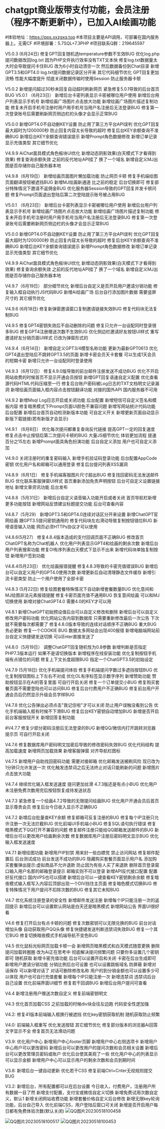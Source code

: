 # chatgpt商业版带支付功能，会员注册（程序不断更新中），已加入AI绘画功能
#体验地址：https://pps.xxzgxq.top
#本项目主要是API调用，可部署在国内服务器上。无需CF
#环境部署：5.7SQL+7.3PHP
#项目联系Q群：219645597

V5.0.3 (6月24日)
修复GPT回复随机选temperature参数不生效BUG
优化log.php提问数据改回log.txt 因为PHP文件执行效率没有TXT文本快
修复log.txt数据量太大时会导致提问卡住BUG 改为6小时自动清空一次 然后数据备份到Chat目录
新增GPT3.5和GPT4.0 log.txt提问数据记录区分开来
其它代码细节优化 GPT回复更加流畅 性能大幅度提升
彻底关闭数据传输时使用Session 防止服务器卡顿

V5.0.2
新增提问超过30秒未回复自动超时刷新网页
紧急修复5.0.1导致的后台首页BUG
V5.0.1 （6月23日）
新增后台卡密列表显示卡密被哪位用户使用
新增后台用户列表显示手机号
新增绘画广场图片点击放大功能
新增绘画广场图片描述复制功能
修复未开启手机号注册时用户用手机号当用户名注册后无法登录BUG
修复第一次登录账号后需要刷新网页侧边栏的头像才会显示正常BUG

V5.0.0
新增GPT4.0不自动删KEY设置 防止用了第三方平台API误判
优化GPT回复最大超时为1200000秒 防止回复内容太长导致的超时
修复后台KEY余额查询不准确BUG
新增后台KEY余额查询错误提示
新增Prompt角色数据修改
新增订单记录显示充值类型
其它细节优化

V4.9.9
AiChat面具模式角色板块UI优化 新增动态阴影效果(白天模式下才看得到效果)
修复查询余额失效 之前的反代地址API挂了 换了一个域名
新增自定义MJ出图是否存储你自己服务器本地

V4.9.8（6月19日）
新增绘画页面图片懒加载功能 防止网页卡顿
修复手机端绘图页面翻译按钮被遮挡BUG
新增MJ绘画新通道 比之前的稳定 后台切换即可
修复部分特殊情况下邀请不返佣金BUG
优化服务器Session导致的GPT回复并发卡顿问题
修复Prompt页面退出登陆后第二次登陆提示账号被占用BUG

V5.0.1 （6月23日）
新增后台卡密列表显示卡密被哪位用户使用
新增后台用户列表显示手机号
新增绘画广场图片点击放大功能
新增绘画广场图片描述复制功能
修复未开启手机号注册时用户用手机号当用户名注册后无法登录BUG
修复第一次登录账号后需要刷新网页侧边栏的头像才会显示正常BUG

V5.0.0
新增GPT4.0不自动删KEY设置 防止用了第三方平台API误判
优化GPT回复最大超时为1200000秒 防止回复内容太长导致的超时
修复后台KEY余额查询不准确BUG
新增后台KEY余额查询错误提示
新增Prompt角色数据修改
新增订单记录显示充值类型
其它细节优化

V4.9.9
AiChat面具模式角色板块UI优化 新增动态阴影效果(白天模式下才看得到效果)
修复查询余额失效 之前的反代地址API挂了 换了一个域名
新增自定义MJ出图是否存储你自己服务器本地

V4.9.7（6月19日）
部分细节优化
新增后台自定义是否开启用户邀请分销功能
修复输入框自动执行JS代码BUG
新增Ai绘画广场 后台自行添加图片数据 需要竖屏尺寸的
其它细节优化

V4.9.6 (6月18日)
修复新弹窗邀请窗口复制邀请链接失效BUG
修复代码块无法复制BUG

V4.9.5
修复GPT4密钥失效后不自动删除的问题
修复只允许一台设配同时登录很多BUG
修复GPT4注册赠送次数不生效BUG
优化侧边栏邀请好友按钮UI样式
重写邀请好友分销页面UI样式 已改为弹窗形式的


V4.9.4（6月14日）
新增自定义GPT3/4模型名称功能 更新为最新GPT0613
优化GPT4退出登陆后不跳转GPT3.5的页面
新增卡密会员天卡套餐 可以生成1天会员的短期卡密
新增只允许一台设配同时登录使用

V4.9.3（6月12日）
修复4.9.0版导致的前台邮件注册发送不成功BUG
优化不开启网站收费的时候首页不显示开通会员按钮
新增GPT回复语速自定义配置
优化查看源代码HTML代码压缩至一行
修复后台账户密码被Log日志的TXT文档明文记录漏洞
新增绘画页面输入框内容点击按钮翻译功能 对接的国外API 国内服务器不可用

V4.9.2
新增Msql Log日志开启或关闭功能 后台配置
新增短信可自定义签名和模板内容
修复暗黑模式下Prompt页面UI颜色不兼容问题
新增写网站统计代码功能 后台配置
新增后台首页自动检测新版本功能 可自定义开关
新增更新页面自动显示新版下载链接(若有新版才会显示)

V4.9.1 （6月8日）
优化每次提问都重复查询反代链接 提高GPT一定的回复速度
修复点击中止按钮后第二次提问卡顿的BUG
大量JS细节优化 体验更加流程 提速百分之15左右
新增Prompt面具角色扮演功能 后台自定义添加 用户也可自定义添加

V4.9.0
关闭注册时的重复密码输入
新增手机验证码登录功能 后台配置AppCode密钥
优化用户名和邮箱可以通用登录
修复后台提问列表XSS漏洞

V4.8.9（6月1日）
修复手机端客服图片尺寸超出BUG
修复找回密码无法发送邮件BUG
优化联系客服弹窗UI样式
首页重新添加免责声明按钮 后台可自定义设置链接地址
新增文章资讯功能 后台发布

V4.8.8（5月31日）
新增后台自定义语音输入功能开启或者关闭
首页导航栏新增更多功能按钮
新增网站反馈建议标题提交功能 后台可查看内容

V4.8.7（5月29）
新增GPT3.5和GPT4.0连续对话区分开来设置
新增ChatGPT官网绘画 跟GPT3.5提问密钥通用的
修复代码块左右滑动导致复制按钮错位BUG
新增语音输入功能 网页必须HTTPs协议才可以使用

V4.8.6(5月27）
修复4.8.4版本造成的支付回调页面不正确BUG
修改首页ChatGPT名称为Chat机器人
优化用户列表显示GPT4和绘画的剩余次数
新增后台用户列表搜索功能
修复Ol有序列表白天模式下显示不出来
新增代码块单独复制按钮
新增用户签到功能

V4.8.4(5月23日）
优化绘画报错提醒
修复4.8.3导致的卡密充值错误BUG
新增后台可以自定义用户的GPT4.0使用次数
新增更新后自动清理静态文件缓存
新增引流卡密类型 防止一个用户使用了全部卡密

V4.8.3 (5月22日)
修复绘图套餐特殊情况下自动新增套餐数量BUG
优化意间和MJ绘图非法元素报错提醒
修复卡密页面充值不通用BUG
恢复意间绘画 可以和MJ切换使用
新增对接ChatGPT4.0 需要4.0的KEY才可以用

V4.8.1
新增ChatGPT初始预设值后台可以自定义修改和删除
新增后台可以自定义修改用户密码功能
优化网站公告内容到数据库 只需要重新修改最后一次公告 下次就不需要每次都需要了
修复4.8.0版本导致的连续对话顺序不正确BUG 重大BUG 务必更新
修复一个COOKIE BUG 数据太多网站会出现400报错
新增电脑端网站前台自定义快捷键发送切换 可以Enter直接发送了

V4.8.0（5月19日）
调整ChatGPT回复随机性为0.8参数
新增判断是否指定PHP7.3版本运行 如果不是请切换版本
新增程序在线安装功能
优化复制按钮手机端有点错位的问题
修复上下文长度超限BUG
指定一个ChatGPT3.5的初始设定

V4.7.9 (5月18日)
优化手机端提问体验
修复手机端提问字数过多遮挡按钮BUG
优化复制按钮图标上下左右不对成
优化OL有序标签显示数字序列
新增赞助功能 赞助按钮显示在Ai的答复里面 可自行开启关闭
修复一个订单提交小BUG
修复购买套餐页面不需要登陆也可以访问BUG
修复后台付费用户不正确BUG
修复前台用户开通会员后仍然显示升级会员字样BUG

V4.7.8
优化公告弹出必须点击"我记住啦"才可以关闭 防止用户误触没看到公告
优化手机端输入框有时候不下滑BUG
修复后台KEY密钥自动增加BUG
新增是否开启前台客服按钮开关
新增回答复制功能

#V4.7.7
修复少部分密码注册后无法登录的BUG
新增QQ/微信内打开跳转浏览器提示页 可自行开启关闭

V4.7.6
修复数据库用户密码明文加密后导致的修改密码失效BUG
优化代码结构 提高加载速度
新增网页加载效果
新增客服弹窗
对齐导航栏图标

V4.7.5
新增用户自助找回密码功能 需要对接邮箱
优化邮箱发送被刷风险 现已改为1分钟只允许发送一次
优化触发违禁词之后无法终止对话只能刷新的问题
新增图片点击放大功能

V4.7.4
继续优化输入框发送速度 提问更加丝滑 4.7.3版还是有点小BUG
优化用户未注册免费次数用完后按钮恢复成待发送状态

V4.7.3
紧急修复一个绘画4.7.2导致的无限提问绘画BUG
优化用户开通会员后首页显示尊贵会员
修复后台今日收入显示不正确BUG

V4.7.2
新增后台批量查KEY余额
修复邮箱可反复注册的BUG
修复每个IP注册只允许注册一次无法拦截BUG
优化前端UI手机端小BUG
修复SQL语句执行错误
修复暗黑模式下QQ打开不兼容的问题
修复邮件注册只能给QQ邮箱发送邮件的BUG
新增后台可以更改用户绘画剩余次数
修复数据库用户注册后密码明文显示BUG
优化输入框发送速度

V4.7.1
新增绘图功能
新增用户IP封禁 用来封一些白嫖党 禁止访问网站
修复邮件配置后 后台测试成功 前台发送不成功的BUG
隐藏购买套餐页面显示用户名
添加购买套餐弹出提示:虚拟商品不允许退款 防止因为有些人买了来退款
删除首页登录窗口输入用户名那的邮箱登录提示 邮箱实则不可以登录
新增API反代接口配置 配置好反代接口 国内VPS也可以搭建
新增后台可以一键查看KEY密钥剩余余额
修复暗夜模式输入框写入内容后顶部出现一个DIV挡住主页面
修复暗色模式切换BUG
修复特殊情况下用户提问不扣除次数的BUG
修复其它未知BUG

V4.7
优化系统注册登录的安全性
新增邮件发送注册
新增每个IP只能注册一次的返回提示
新增后台可以设置默认网站是白天还是暗黑模式
新增网站公告 界面UI很好看

V4.6
修复打开后台有点卡顿的问题
修复次数密钥可以无限兑换的BUG
前台对话增加头像 自动获取用户QQ头像
修复快捷键发送判断违禁词失效BUG
修复一个其它BUG
修复切换暗夜模式手机端导航不变色BUG

V4.5
优化鼠标光标网页加载卡顿一会
新增网页暗黑模式和白天模式随意更换
删除提问加载转圈圈 改为Ai正在思考中
彻底解决提问频繁问题 只要你多设置几个密钥即可 随机获取
新增卡密充值功能 后台可以设置开启和关闭 卡密在后台生成即可
新增用户邀请分销功能 分销比例后台可设置 也可以设置跳板域名 防屏蔽
新增对话保存 可以新增对话了 对话可删除修改名称
用户的到分销金额也可以设置多少可以体现 用户也可自行充值套餐
新增每个IP只能注册一次
新增违禁词 违禁词后台自己设置
优化前端界面UI细节
修复若干回调BUG
新增后台用户提问可查看

V4.4
新增注册用户赠送次数自定义
修复前端密钥明文

V4.3
优化首页加载CSS 之前加载的时候div块会往左边跑
代码安全性逻加强

V4.2:
修复41版本前端输入框换行被遮挡
优化key密钥获取机制 随机获取防止频繁

V4.0:
前端输入框重写
优化发送按钮
其它细节优化
修复部分版本的浏览器Ai回答文字显示不全
修复首页无法滑动问题

V3.9:
优化用户中心 新增用户中心footer页脚 新增用户中心右侧选项卡
新增用户中心用户可以更改密码
新增后台可以更改用户的提问次数和会员相关设置
新增后台可以更改管理员密码或账户
优化后台使其美观了一些
优化用户中心的列表显示 可以显示金额
新增用户中心可以显示用户的剩余次数和会员到期时间

V3.8:
新增后台一键自动更新
优化若干CSS
修复前端Ctrl+Cnter无视规则提交BUG

V3.2:
新增后台，所有配置都可以在后台设置
今日收入，付费用户，注册用户所有数据一目了然
新增支付配置，支付宝或微信自定义切换
新增免费试用次数自定义，默认1
新增关闭网站收费功能
新增套餐价格自定义后台修改
新增无限key轮询功能，后台自己导入
优化前端CSS，用户登陆后窗口可关闭
新增是否开启用户每日都有免费体验次数(默认关闭)
![QQ图片20230518100458](https://github.com/xt9058/chatgpt-shop/assets/117225908/990f4c63-5591-439d-bd39-5ba5fe3a2d2d)

![QQ图片20230518100517](https://github.com/xt9058/chatgpt-shop/assets/117225908/6c3c31b9-5ddf-40d1-af2e-f061425a6998)
![QQ图片20230518100453](https://github.com/xt9058/chatgpt-shop/assets/117225908/2f646ac3-472e-4394-8543-53a42f96f2a6)
